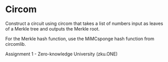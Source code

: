 # Circom

Construct a circuit using circom that takes a list of numbers input as leaves of a Merkle tree and outputs the Merkle root. 

For the Merkle hash function, use the MiMCsponge hash function from circomlib. 

Assignment 1 - Zero-knowledge University (zku.ONE)
